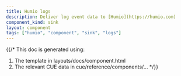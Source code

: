 ```yaml
---
title: Humio logs
description: Deliver log event data to [Humio](https://humio.com)
component_kind: sink
layout: component
tags: ["humio", "component", "sink", "logs"]
---
```


{{/*
This doc is generated using:

1. The template in layouts/docs/component.html
2. The relevant CUE data in cue/reference/components/...
*/}}
